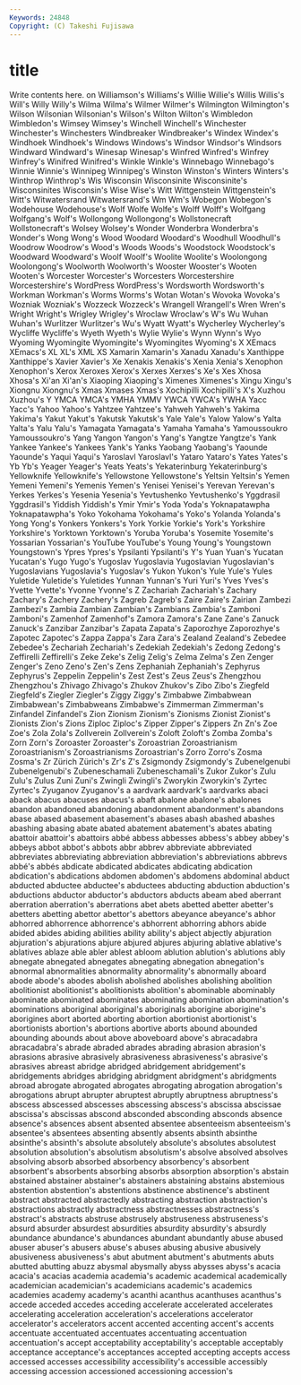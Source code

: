 ```yaml
---
Keywords: 24848 
Copyright: (C) Takeshi Fujisawa
---
```


# title

Write contents here.
on
Williamson's Williams's Willie Willie's Willis Willis's Will's Willy Willy's Wilma
Wilma's Wilmer Wilmer's Wilmington Wilmington's Wilson Wilsonian Wilsonian's Wilson's Wilton
Wilton's Wimbledon Wimbledon's Wimsey Wimsey's Winchell Winchell's Winchester Winchester's Winchesters
Windbreaker Windbreaker's Windex Windex's Windhoek Windhoek's Windows Windows's Windsor Windsor's
Windsors Windward Windward's Winesap Winesap's Winfred Winfred's Winfrey Winfrey's Winifred
Winifred's Winkle Winkle's Winnebago Winnebago's Winnie Winnie's Winnipeg Winnipeg's Winston
Winston's Winters Winters's Winthrop Winthrop's Wis Wisconsin Wisconsinite Wisconsinite's Wisconsinites
Wisconsin's Wise Wise's Witt Wittgenstein Wittgenstein's Witt's Witwatersrand Witwatersrand's Wm
Wm's Wobegon Wobegon's Wodehouse Wodehouse's Wolf Wolfe Wolfe's Wolff Wolff's
Wolfgang Wolfgang's Wolf's Wollongong Wollongong's Wollstonecraft Wollstonecraft's Wolsey Wolsey's Wonder
Wonderbra Wonderbra's Wonder's Wong Wong's Wood Woodard Woodard's Woodhull Woodhull's
Woodrow Woodrow's Wood's Woods Woods's Woodstock Woodstock's Woodward Woodward's Woolf
Woolf's Woolite Woolite's Woolongong Woolongong's Woolworth Woolworth's Wooster Wooster's Wooten
Wooten's Worcester Worcester's Worcesters Worcestershire Worcestershire's WordPress WordPress's Wordsworth Wordsworth's
Workman Workman's Worms Worms's Wotan Wotan's Wovoka Wovoka's Wozniak Wozniak's
Wozzeck Wozzeck's Wrangell Wrangell's Wren Wren's Wright Wright's Wrigley Wrigley's
Wroclaw Wroclaw's W's Wu Wuhan Wuhan's Wurlitzer Wurlitzer's Wu's Wyatt
Wyatt's Wycherley Wycherley's Wycliffe Wycliffe's Wyeth Wyeth's Wylie Wylie's Wynn
Wynn's Wyo Wyoming Wyomingite Wyomingite's Wyomingites Wyoming's X XEmacs XEmacs's
XL XL's XML XS Xamarin Xamarin's Xanadu Xanadu's Xanthippe Xanthippe's
Xavier Xavier's Xe Xenakis Xenakis's Xenia Xenia's Xenophon Xenophon's Xerox
Xeroxes Xerox's Xerxes Xerxes's Xe's Xes Xhosa Xhosa's Xi'an Xi'an's
Xiaoping Xiaoping's Ximenes Ximenes's Xingu Xingu's Xiongnu Xiongnu's Xmas Xmases
Xmas's Xochipilli Xochipilli's X's Xuzhou Xuzhou's Y YMCA YMCA's YMHA
YMMV YWCA YWCA's YWHA Yacc Yacc's Yahoo Yahoo's Yahtzee Yahtzee's
Yahweh Yahweh's Yakima Yakima's Yakut Yakut's Yakutsk Yakutsk's Yale Yale's
Yalow Yalow's Yalta Yalta's Yalu Yalu's Yamagata Yamagata's Yamaha Yamaha's
Yamoussoukro Yamoussoukro's Yang Yangon Yangon's Yang's Yangtze Yangtze's Yank Yankee
Yankee's Yankees Yank's Yanks Yaobang Yaobang's Yaounde Yaounde's Yaqui Yaqui's
Yaroslavl Yaroslavl's Yataro Yataro's Yates Yates's Yb Yb's Yeager Yeager's
Yeats Yeats's Yekaterinburg Yekaterinburg's Yellowknife Yellowknife's Yellowstone Yellowstone's Yeltsin Yeltsin's
Yemen Yemeni Yemeni's Yemenis Yemen's Yenisei Yenisei's Yerevan Yerevan's Yerkes
Yerkes's Yesenia Yesenia's Yevtushenko Yevtushenko's Yggdrasil Yggdrasil's Yiddish Yiddish's Ymir
Ymir's Yoda Yoda's Yoknapatawpha Yoknapatawpha's Yoko Yokohama Yokohama's Yoko's Yolanda
Yolanda's Yong Yong's Yonkers Yonkers's York Yorkie Yorkie's York's Yorkshire
Yorkshire's Yorktown Yorktown's Yoruba Yoruba's Yosemite Yosemite's Yossarian Yossarian's YouTube
YouTube's Young Young's Youngstown Youngstown's Ypres Ypres's Ypsilanti Ypsilanti's Y's
Yuan Yuan's Yucatan Yucatan's Yugo Yugo's Yugoslav Yugoslavia Yugoslavian Yugoslavian's
Yugoslavians Yugoslavia's Yugoslav's Yukon Yukon's Yule Yule's Yules Yuletide Yuletide's
Yuletides Yunnan Yunnan's Yuri Yuri's Yves Yves's Yvette Yvette's Yvonne
Yvonne's Z Zachariah Zachariah's Zachary Zachary's Zachery Zachery's Zagreb Zagreb's
Zaire Zaire's Zairian Zambezi Zambezi's Zambia Zambian Zambian's Zambians Zambia's
Zamboni Zamboni's Zamenhof Zamenhof's Zamora Zamora's Zane Zane's Zanuck Zanuck's
Zanzibar Zanzibar's Zapata Zapata's Zaporozhye Zaporozhye's Zapotec Zapotec's Zappa Zappa's
Zara Zara's Zealand Zealand's Zebedee Zebedee's Zechariah Zechariah's Zedekiah Zedekiah's
Zedong Zedong's Zeffirelli Zeffirelli's Zeke Zeke's Zelig Zelig's Zelma Zelma's
Zen Zenger Zenger's Zeno Zeno's Zen's Zens Zephaniah Zephaniah's Zephyrus
Zephyrus's Zeppelin Zeppelin's Zest Zest's Zeus Zeus's Zhengzhou Zhengzhou's Zhivago
Zhivago's Zhukov Zhukov's Zibo Zibo's Ziegfeld Ziegfeld's Ziegler Ziegler's Ziggy
Ziggy's Zimbabwe Zimbabwean Zimbabwean's Zimbabweans Zimbabwe's Zimmerman Zimmerman's Zinfandel Zinfandel's
Zion Zionism Zionism's Zionisms Zionist Zionist's Zionists Zion's Zions Ziploc
Ziploc's Zipper Zipper's Zippers Zn Zn's Zoe Zoe's Zola Zola's
Zollverein Zollverein's Zoloft Zoloft's Zomba Zomba's Zorn Zorn's Zoroaster Zoroaster's
Zoroastrian Zoroastrianism Zoroastrianism's Zoroastrianisms Zoroastrian's Zorro Zorro's Zosma Zosma's Zr
Zürich Zürich's Zr's Z's Zsigmondy Zsigmondy's Zubenelgenubi Zubenelgenubi's Zubeneschamali Zubeneschamali's
Zukor Zukor's Zulu Zulu's Zulus Zuni Zuni's Zwingli Zwingli's Zworykin
Zworykin's Zyrtec Zyrtec's Zyuganov Zyuganov's a aardvark aardvark's aardvarks abaci
aback abacus abacuses abacus's abaft abalone abalone's abalones abandon abandoned
abandoning abandonment abandonment's abandons abase abased abasement abasement's abases abash
abashed abashes abashing abasing abate abated abatement abatement's abates abating
abattoir abattoir's abattoirs abbé abbess abbesses abbess's abbey abbey's abbeys
abbot abbot's abbots abbr abbrev abbreviate abbreviated abbreviates abbreviating abbreviation
abbreviation's abbreviations abbrevs abbé's abbés abdicate abdicated abdicates abdicating abdication
abdication's abdications abdomen abdomen's abdomens abdominal abduct abducted abductee abductee's
abductees abducting abduction abduction's abductions abductor abductor's abductors abducts abeam
abed aberrant aberration aberration's aberrations abet abets abetted abetter abetter's
abetters abetting abettor abettor's abettors abeyance abeyance's abhor abhorred abhorrence
abhorrence's abhorrent abhorring abhors abide abided abides abiding abilities ability
ability's abject abjectly abjuration abjuration's abjurations abjure abjured abjures abjuring
ablative ablative's ablatives ablaze able abler ablest abloom ablution ablution's
ablutions ably abnegate abnegated abnegates abnegating abnegation abnegation's abnormal abnormalities
abnormality abnormality's abnormally aboard abode abode's abodes abolish abolished abolishes
abolishing abolition abolitionist abolitionist's abolitionists abolition's abominable abominably abominate abominated
abominates abominating abomination abomination's abominations aboriginal aboriginal's aboriginals aborigine aborigine's
aborigines abort aborted aborting abortion abortionist abortionist's abortionists abortion's abortions
abortive aborts abound abounded abounding abounds about above aboveboard above's
abracadabra abracadabra's abrade abraded abrades abrading abrasion abrasion's abrasions abrasive
abrasively abrasiveness abrasiveness's abrasive's abrasives abreast abridge abridged abridgement abridgement's
abridgements abridges abridging abridgment abridgment's abridgments abroad abrogate abrogated abrogates
abrogating abrogation abrogation's abrogations abrupt abrupter abruptest abruptly abruptness abruptness's
abscess abscessed abscesses abscessing abscess's abscissa abscissae abscissa's abscissas abscond
absconded absconding absconds absence absence's absences absent absented absentee absenteeism
absenteeism's absentee's absentees absenting absently absents absinth absinthe absinthe's absinth's
absolute absolutely absolute's absolutes absolutest absolution absolution's absolutism absolutism's absolve
absolved absolves absolving absorb absorbed absorbency absorbency's absorbent absorbent's absorbents
absorbing absorbs absorption absorption's abstain abstained abstainer abstainer's abstainers abstaining
abstains abstemious abstention abstention's abstentions abstinence abstinence's abstinent abstract abstracted
abstractedly abstracting abstraction abstraction's abstractions abstractly abstractness abstractnesses abstractness's abstract's
abstracts abstruse abstrusely abstruseness abstruseness's absurd absurder absurdest absurdities absurdity
absurdity's absurdly abundance abundance's abundances abundant abundantly abuse abused abuser
abuser's abusers abuse's abuses abusing abusive abusively abusiveness abusiveness's abut
abutment abutment's abutments abuts abutted abutting abuzz abysmal abysmally abyss
abysses abyss's acacia acacia's acacias academia academia's academic academical academically
academician academician's academicians academic's academics academies academy academy's acanthi acanthus
acanthuses acanthus's accede acceded accedes acceding accelerate accelerated accelerates accelerating
acceleration acceleration's accelerations accelerator accelerator's accelerators accent accented accenting accent's
accents accentuate accentuated accentuates accentuating accentuation accentuation's accept acceptability acceptability's
acceptable acceptably acceptance acceptance's acceptances accepted accepting accepts access accessed
accesses accessibility accessibility's accessible accessibly accessing accession accessioned accessioning accession's
